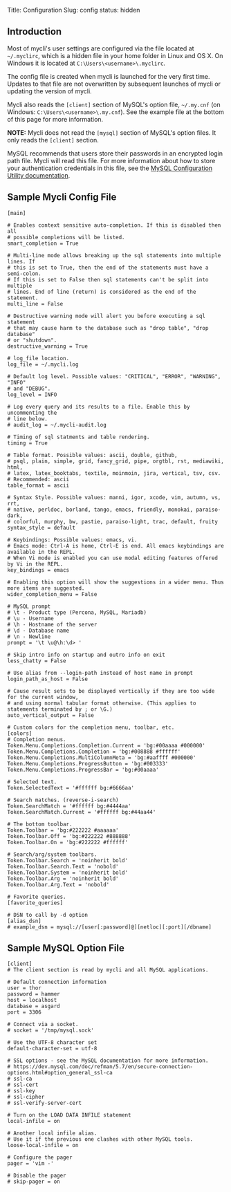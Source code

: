 Title: Configuration
Slug: config
status: hidden

## Introduction

Most of mycli's user settings are configured via the file located at
`~/.myclirc`, which is a hidden file in your home folder in Linux and OS X.
On Windows it is located at `C:\Users\<username>\.myclirc`.

The config file is created when mycli is launched for the very first time.
Updates to that file are not overwritten by subsequent launches of mycli or
updating the version of mycli.

Mycli also reads the `[client]` section of MySQL's option file, `~/.my.cnf`
(on Windows: `C:\Users\<username>\.my.cnf`). See the example file at the bottom of this
page for more information.

**NOTE:** Mycli does not read the `[mysql]` section of MySQL's option files. It
only reads the `[client]` section.

MySQL recommends that users store their passwords in an encrypted login path
file. Mycli will read this file. For more information about how to store your
authentication credentials in this file, see the [MySQL Configuration Utility
documentation](https://dev.mysql.com/doc/refman/5.7/en/mysql-config-editor.html).


## Sample Mycli Config File

```
[main]

# Enables context sensitive auto-completion. If this is disabled then all
# possible completions will be listed.
smart_completion = True

# Multi-line mode allows breaking up the sql statements into multiple lines. If
# this is set to True, then the end of the statements must have a semi-colon.
# If this is set to False then sql statements can't be split into multiple
# lines. End of line (return) is considered as the end of the statement.
multi_line = False

# Destructive warning mode will alert you before executing a sql statement
# that may cause harm to the database such as "drop table", "drop database"
# or "shutdown".
destructive_warning = True

# log_file location.
log_file = ~/.mycli.log

# Default log level. Possible values: "CRITICAL", "ERROR", "WARNING", "INFO"
# and "DEBUG".
log_level = INFO

# Log every query and its results to a file. Enable this by uncommenting the
# line below.
# audit_log = ~/.mycli-audit.log

# Timing of sql statments and table rendering.
timing = True

# Table format. Possible values: ascii, double, github,
# psql, plain, simple, grid, fancy_grid, pipe, orgtbl, rst, mediawiki, html,
# latex, latex_booktabs, textile, moinmoin, jira, vertical, tsv, csv.
# Recommended: ascii
table_format = ascii

# Syntax Style. Possible values: manni, igor, xcode, vim, autumn, vs, rrt,
# native, perldoc, borland, tango, emacs, friendly, monokai, paraiso-dark,
# colorful, murphy, bw, pastie, paraiso-light, trac, default, fruity
syntax_style = default

# Keybindings: Possible values: emacs, vi.
# Emacs mode: Ctrl-A is home, Ctrl-E is end. All emacs keybindings are available in the REPL.
# When Vi mode is enabled you can use modal editing features offered by Vi in the REPL.
key_bindings = emacs

# Enabling this option will show the suggestions in a wider menu. Thus more items are suggested.
wider_completion_menu = False

# MySQL prompt
# \t - Product type (Percona, MySQL, Mariadb)
# \u - Username
# \h - Hostname of the server
# \d - Database name
# \n - Newline
prompt = '\t \u@\h:\d> '

# Skip intro info on startup and outro info on exit
less_chatty = False

# Use alias from --login-path instead of host name in prompt
login_path_as_host = False

# Cause result sets to be displayed vertically if they are too wide for the current window,
# and using normal tabular format otherwise. (This applies to statements terminated by ; or \G.)
auto_vertical_output = False

# Custom colors for the completion menu, toolbar, etc.
[colors]
# Completion menus.
Token.Menu.Completions.Completion.Current = 'bg:#00aaaa #000000'
Token.Menu.Completions.Completion = 'bg:#008888 #ffffff'
Token.Menu.Completions.MultiColumnMeta = 'bg:#aaffff #000000'
Token.Menu.Completions.ProgressButton = 'bg:#003333'
Token.Menu.Completions.ProgressBar = 'bg:#00aaaa'

# Selected text.
Token.SelectedText = '#ffffff bg:#6666aa'

# Search matches. (reverse-i-search)
Token.SearchMatch = '#ffffff bg:#4444aa'
Token.SearchMatch.Current = '#ffffff bg:#44aa44'

# The bottom toolbar.
Token.Toolbar = 'bg:#222222 #aaaaaa'
Token.Toolbar.Off = 'bg:#222222 #888888'
Token.Toolbar.On = 'bg:#222222 #ffffff'

# Search/arg/system toolbars.
Token.Toolbar.Search = 'noinherit bold'
Token.Toolbar.Search.Text = 'nobold'
Token.Toolbar.System = 'noinherit bold'
Token.Toolbar.Arg = 'noinherit bold'
Token.Toolbar.Arg.Text = 'nobold'

# Favorite queries.
[favorite_queries]

# DSN to call by -d option
[alias_dsn]
# example_dsn = mysql://[user[:password]@][netloc][:port][/dbname]
```

## Sample MySQL Option File

```
[client]
# The client section is read by mycli and all MySQL applications.

# Default connection information
user = thor
password = hammer
host = localhost
database = asgard
port = 3306

# Connect via a socket.
# socket = '/tmp/mysql.sock'

# Use the UTF-8 character set
default-character-set = utf-8

# SSL options - see the MySQL documentation for more information.
# https://dev.mysql.com/doc/refman/5.7/en/secure-connection-options.html#option_general_ssl-ca
# ssl-ca
# ssl-cert
# ssl-key
# ssl-cipher
# ssl-verify-server-cert

# Turn on the LOAD DATA INFILE statement
local-infile = on

# Another local infile alias.
# Use it if the previous one clashes with other MySQL tools.
loose-local-infile = on

# Configure the pager
pager = 'vim -'

# Disable the pager
# skip-pager = on
```
